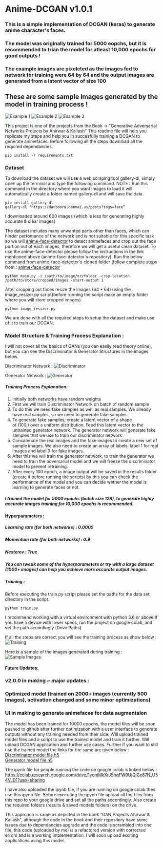 # Anime-DCGAN v1.0.1 
### This is a simple implementation of DCGAN (keras) to generate anime character's faces.
### The model was originally trained for 5000 eopchs, but it is recommended to trian the model for atleast 10,000 epochs for good outputs !
### The example images are pixeleted as the images fed to network for training were 64 by 64 and the output images are generated from a latent vector of size 100
## These are some sample images generated by the model in training process !
![Example 1](images/1.png)<!-- -->
![Example 2](images/2.png)<!-- -->
![Example 3](images/3.png)<!-- -->

This project is one of the projects from the Book -> "Generative Adversarial Networks Projects by Ahirwar & Kailash"
This readme file will help you replicate my steps and help you in succesfully training a DCGAN to generate animefaces.
Before following all the steps download all the required dependancies.
```
pip install -r requirements.txt
```

### Dataset 
To download the dataset we will use a web scraping tool gallery-dl, simply open up the terminal and type the following command.
NOTE : Run this command in the directory where you want images to load it will automatically create a folder named gallery-dl and will save
       the data. 
```
pip install gallery-dl 
gallery-dl "https://danbooru.donmai.us/posts?tags=face”
```
I downloaded around 600 images (which is less for generating highly accurate & clear images)

The dataset includes many unwanted parts other than faces, which can hinder perfomance of the network and is not suitable for this 
specific task so we will [anime-face-detector](https://github.com/qhgz2013/anime-face-detector.git) to detect animefaces and 
crop out the face portion out of each images, therefore we will get a useful clean dataset. To use the anime-face-detector please follow the 
instructions in the link mentioned above (anime-face-detector's repository).
Run the below command from anime-face-detector's cloned folder (follow complete steps from : [anime-face-detector](https://github.com/qhgz2013/anime-face-detector.git)
```
python main.py -i /path/to/image/or/folder -crop-location /path/to/store/cropped/images -start-output 1
```

After cropping out faces resize the images (64 * 64) using the image_resizer.py script(before running the script make an empty folder where you will store
cropped images)
```
python image_resizer.py 
```

We are done with all the required steps to setup the dataset and make use of it to train our DCGAN.

### Model Structure & Training Process Explanation : 
I will not cover all the basics of GANs (you can easily read theory online), but you can see the Discriminator & Generator Structures in the images below.

Discriminator Network :
![Discriminator](discriminator.png)<!-- -->

Generator Network :
![Generator](generator.png)<!-- -->

##### Training Process Explanation:
1. Initially both networks have random weights 
2. First we will train Discriminator Network on batch of random sample 
3. To do this we need fake samples as well as real samples. We already have real samples, so we need to generate fake samples.
4. To generate fake samples, create a latent vector of a shape of (100,) over a uniform distribution. Feed this latent vector to the untrained generator network.         The generator network will generate fake samples that we use to train our discriminator network.
5. Concatenate the real images and the fake images to create a new set of sample images. We also need to create an array of labels: label 1 for real images and   label 0 for fake images.
6. After this we will train the generator network, to train the generator we need to train the adversarial model and we will freeze the discriminator model to prevent retraining.
7. After every 100 epoch, a image output will be saved in the results folder (create it before running the scripts) by this you can check the performance of the model and you can decide wether the model is learning to generate faces or not.

##### I trained the model for 5000 epochs (batch size 128), to generate highly accurate images training for 10,000 epochs is recommended. 
####  Hyperparameters :
##### Learning rate (for both networks) : 0.0005 
##### Momentum rate (for both networks) : 0.9 
##### Nesterov : True 
##### You can tweak some of the hyperparameters or try with a large dataset (1000+ images) can help you achieve more accurate output images.

##### Training :
Before executing the train.py script please set the paths for the data set directory in the script.
```
python train.py 
```

I recommend working with a virtual environment with python 3.6 or above 
If you have a device with lower specs, run the project on google colab, and set the path accordingly (Drive Paths)

If all the steps are correct you will see the training process as show below :
![Training](training_process.png)<!-- -->

Here is a sample of the images generated during training : 
![Sample Images](sample.png)<!-- -->

#### Future Updates:
### v2.0.0 in making ~ major updates :
### Optimized model (trained on 2000+ images (currently 500 images), activation changed and some minor optimizations)
### UI in making to generate animefaces for data augmentaion

The model has been trained for 10000 epochs, the model files will be soon pushed to github after further optimization with a user interface to generate outputs without any training needed from their side.
Will upload trained model files and a script to use the trained model and train it further.
Will upload DCGAN application and further use cases.
Further if you want to still use the trained model the links for the same are given below : <br />
[Discriminator model file h5](https://drive.google.com/file/d/13IAa1PxYG7ih3ezM_0tdbkoRjtSlkx-X/view?usp=sharing)<br />
[Generator model file h5](https://drive.google.com/file/d/13FskSLFBLIOwyq6MUsbxuwPa6ZJbjba4/view?usp=sharing)<br />

The ipynb file for people running the code on google colab is linked below :
https://colab.research.google.com/drive/1yonjMkXrJ5hqFW0UjQjCx87N_U54V_D1?usp=sharing

I have also uploaded the ipynb file, if you are running on google colab thes use this ipynb file.
Before executing the ipynb file upload all the files from this repo to your google drive and set all the paths accordingly.
Also create the required folders (results & saved models folders) on the drive.

This approach is same as depicted in the book "GAN Projects Ahirwar & Kailash", although the code in the book and their repository have some issues due to dependancies upgrade and the code is scrambled into one file, this code (uploaded by me) is a refactored version with corrected errors and is a working implementation. I will soon upload exciting applications using this model.



